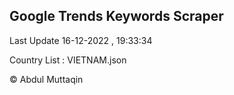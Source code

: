 

## Google Trends Keywords Scraper 
 
Last Update 16-12-2022 , 19:33:34

Country List :
VIETNAM.json



© Abdul Muttaqin 
